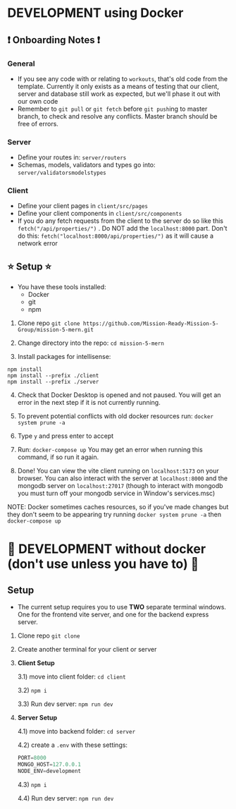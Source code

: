 
# DEVELOPMENT using Docker

## ❗ Onboarding Notes ❗ 
### General
- If you see any code with or relating to `workouts`, that's old code from the template. Currently it only exists as a means of testing that our client, server and database still work as expected, but we'll phase it out with our own code
- Remember to `git pull` or `git fetch` before `git push`ing to master branch, to check and resolve any conflicts. Master branch should be free of errors. 

### Server
- Define your routes in: `server/routers`
- Schemas, models, validators and types go into: `server/validatorsmodelstypes`
### Client
- Define your client pages in `client/src/pages`
- Define your client components in `client/src/components`
- If you do any fetch requests from the client to the server do so like this `fetch("/api/properties/")` . Do NOT add the `localhost:8000` part. Don't do this: `fetch("localhost:8000/api/properties/")` as it will cause a network error
## ⭐ Setup ⭐
- You have these tools installed: 
	- Docker 
	- git  
	- npm  

1) Clone repo `git clone https://github.com/Mission-Ready-Mission-5-Group/mission-5-mern.git`

2) Change directory into the repo: `cd mission-5-mern`

3) Install packages for intellisense: 
```
npm install
npm install --prefix ./client
npm install --prefix ./server

 ```

4) Check that Docker Desktop is opened and not paused. You will get an error in the next step if it is not currently running.

5) To prevent potential conflicts with old docker resources run: `docker system prune -a`

6) Type `y` and press enter to accept

7) Run: `docker-compose up` You may get an error when running this command, if so run it again.

8) Done! You can view the vite client running on `localhost:5173` on your browser. You can also interact with the server at `localhost:8000` and the mongodb server on `localhost:27017` (though to interact with mongodb you must turn off your mongodb service in Window's services.msc)

NOTE: Docker sometimes caches resources, so if you've made changes but they don't seem to be appearing try running `docker system prune -a` then `docker-compose up`

# 🚫 DEVELOPMENT without docker (don't use unless you have to) 🚫

## Setup
- The current setup requires you to use **TWO** separate terminal windows. One for the frontend vite server, and one for the backend express server.

1) Clone repo `git clone`
2) Create another terminal for your client or server
3) **Client Setup**

	3.1) move into client folder: `cd client`

	3.2) `npm i`

	3.3) Run dev server: `npm run dev`
4) **Server Setup**

	4.1) move into backend folder: `cd server`

	4.2) create a `.env` with these settings:

	```ts
	PORT=8000
	MONGO_HOST=127.0.0.1
	NODE_ENV=development
	```

	4.3) `npm i`

	4.4) Run dev server: `npm run dev`
